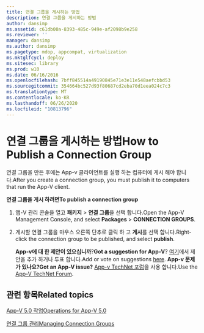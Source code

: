 ```yaml
---
title: 연결 그룹을 게시하는 방법
description: 연결 그룹을 게시하는 방법
author: dansimp
ms.assetid: c61db00a-8393-485c-949e-af2098b9e258
ms.reviewer: ''
manager: dansimp
ms.author: dansimp
ms.pagetype: mdop, appcompat, virtualization
ms.mktglfcycl: deploy
ms.sitesec: library
ms.prod: w10
ms.date: 06/16/2016
ms.openlocfilehash: 7bff845514a49190845e71e3e11e548aefcbbd53
ms.sourcegitcommit: 354664bc527d93f80687cd2eba70d1eea024c7c3
ms.translationtype: MT
ms.contentlocale: ko-KR
ms.lasthandoff: 06/26/2020
ms.locfileid: "10813796"
---
```

# <span data-ttu-id="c06b1-103">연결 그룹을 게시하는 방법</span><span class="sxs-lookup"><span data-stu-id="c06b1-103">How to Publish a Connection Group</span></span>


<span data-ttu-id="c06b1-104">연결 그룹을 만든 후에는 App-v 클라이언트를 실행 하는 컴퓨터에 게시 해야 합니다.</span><span class="sxs-lookup"><span data-stu-id="c06b1-104">After you create a connection group, you must publish it to computers that run the App-V client.</span></span>

**<span data-ttu-id="c06b1-105">연결 그룹을 게시 하려면</span><span class="sxs-lookup"><span data-stu-id="c06b1-105">To publish a connection group</span></span>**

1.  <span data-ttu-id="c06b1-106">앱-V 관리 콘솔을 열고 **패키지** &gt; **연결 그룹**을 선택 합니다.</span><span class="sxs-lookup"><span data-stu-id="c06b1-106">Open the App-V Management Console, and select **Packages** &gt; **CONNECTION GROUPS**.</span></span>

2.  <span data-ttu-id="c06b1-107">게시할 연결 그룹을 마우스 오른쪽 단추로 클릭 하 고 **게시**를 선택 합니다.</span><span class="sxs-lookup"><span data-stu-id="c06b1-107">Right-click the connection group to be published, and select **publish**.</span></span>

    <span data-ttu-id="c06b1-108">**App-v에 대 한 제안이 있으십니까**?</span><span class="sxs-lookup"><span data-stu-id="c06b1-108">**Got a suggestion for App-V**?</span></span> <span data-ttu-id="c06b1-109">[여기](http://appv.uservoice.com/forums/280448-microsoft-application-virtualization)에서 제안을 추가 하거나 투표 합니다.</span><span class="sxs-lookup"><span data-stu-id="c06b1-109">Add or vote on suggestions [here](http://appv.uservoice.com/forums/280448-microsoft-application-virtualization).</span></span> **<span data-ttu-id="c06b1-110">App-v 문제가 있나요?</span><span class="sxs-lookup"><span data-stu-id="c06b1-110">Got an App-V issue?</span></span>** <span data-ttu-id="c06b1-111">[App-v TechNet 포럼](https://social.technet.microsoft.com/Forums/home?forum=mdopappv)을 사용 합니다.</span><span class="sxs-lookup"><span data-stu-id="c06b1-111">Use the [App-V TechNet Forum](https://social.technet.microsoft.com/Forums/home?forum=mdopappv).</span></span>

## <span data-ttu-id="c06b1-112">관련 항목</span><span class="sxs-lookup"><span data-stu-id="c06b1-112">Related topics</span></span>


[<span data-ttu-id="c06b1-113">App-V 5.0 작업</span><span class="sxs-lookup"><span data-stu-id="c06b1-113">Operations for App-V 5.0</span></span>](operations-for-app-v-50.md)

[<span data-ttu-id="c06b1-114">연결 그룹 관리</span><span class="sxs-lookup"><span data-stu-id="c06b1-114">Managing Connection Groups</span></span>](managing-connection-groups.md)

 

 






